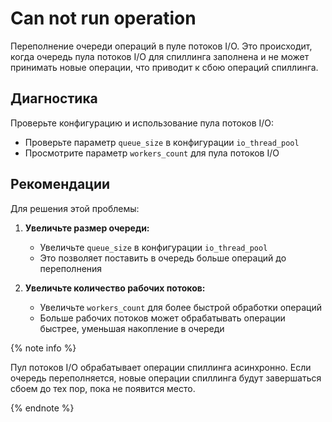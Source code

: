 # Can not run operation

Переполнение очереди операций в пуле потоков I/O. Это происходит, когда очередь пула потоков I/O для спиллинга заполнена и не может принимать новые операции, что приводит к сбою операций спиллинга.

## Диагностика

Проверьте конфигурацию и использование пула потоков I/O:

- Проверьте параметр `queue_size` в конфигурации `io_thread_pool`
- Просмотрите параметр `workers_count` для пула потоков I/O

## Рекомендации

Для решения этой проблемы:

1. **Увеличьте размер очереди:**
   - Увеличьте `queue_size` в конфигурации `io_thread_pool`
   - Это позволяет поставить в очередь больше операций до переполнения

2. **Увеличьте количество рабочих потоков:**
   - Увеличьте `workers_count` для более быстрой обработки операций
   - Больше рабочих потоков может обрабатывать операции быстрее, уменьшая накопление в очереди

{% note info %}

Пул потоков I/O обрабатывает операции спиллинга асинхронно. Если очередь переполняется, новые операции спиллинга будут завершаться сбоем до тех пор, пока не появится место.

{% endnote %}
